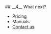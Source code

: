 <div markdown="1" data-aos="fade-up">
## __4__ What next?

* Pricing
* Manuals
* <a href="/contact/">Contact us</a> 
</div>
